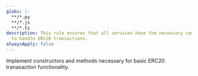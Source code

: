 ```yaml
---
globs: |-
  **/*.py
  **/*.js
  **/*.ts
description: This rule ensures that all services have the necessary components
  to handle ERC20 transactions.
alwaysApply: false
---
```


Implement constructors and methods necessary for basic ERC20 tranasaction functionality.